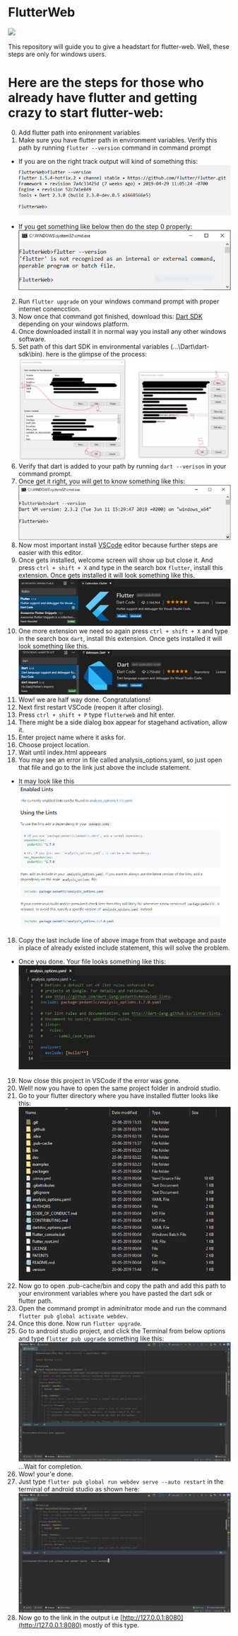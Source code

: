 # FlutterWeb
![](https://i.ytimg.com/vi/uhSZEMV7l5E/maxresdefault.jpg)

This repository will guide you to give a headstart for flutter-web. Well, these steps are only for windows users.

# Here are the steps for those who already have flutter and getting crazy to start flutter-web:
0. Add flutter path into enironment variables
1. Make sure you have flutter path in environment variables. Verify this path by running `flutter --version` command in command prompt
- If you are on the right track output will kind of something this:
![](https://raw.githubusercontent.com/karu007/FlutterWeb/master/flutter_path_check.png)

- If you get something like below then do the step 0 properly:
![](https://raw.githubusercontent.com/karu007/FlutterWeb/master/flutter_path_check_error.png)

2. Run `flutter upgrade` on your windows command prompt with proper internet conencction.
3. Now once that command got finished, download this: [Dart SDK](http://www.gekorm.com/dart-windows/) depending on your windows platform.
4. Once downloaded install it in normal way you install any other windows software.
5. Set path of this dart SDK in environmental variables (...\Dart\dart-sdk\bin).
here is the glimpse of the process:
![](https://raw.githubusercontent.com/karu007/FlutterWeb/master/add_dart.png)
6. Verify that dart is added to your path by running `dart --verison` in your command prompt.
7. Once get it right, you will get to know something like this:
![](https://raw.githubusercontent.com/karu007/FlutterWeb/master/dart_path_check.png)
8. Now most important install [VSCode](https://code.visualstudio.com/download) editor because further steps are easier with this editor.
9. Once gets installed, welcome screen will show up but close it. And press `ctrl + shift + X` and type in the search box `flutter`, install this extension. Once gets installed it will look something like this.
![](https://raw.githubusercontent.com/karu007/FlutterWeb/master/flutter%20vscode.png)
10. One more extension we need so again press `ctrl + shift + X` and type in the search box `dart`, install this extension. Once gets installed it will look something like this.
![](https://raw.githubusercontent.com/karu007/FlutterWeb/master/dart_extension.png)
11. Wow! we are half way done. Congratulations!
12. Next first restart VSCode (reopen it after closing).
13. Press `ctrl + shift + P` type `flutterweb` and hit enter.
14. There might be a side dialog box appear for stagehand activation, allow it.
15. Enter project name where it asks for.
16. Choose project location.
16. Wait until index.html appeears
17. You may see an error in file called analysis_options.yaml, so just open that file and go to the link just above the include statement.
- It may look like this 
![](https://raw.githubusercontent.com/karu007/FlutterWeb/master/likn.png)
18. Copy the last include line of above image from that webpage and paste in place of already existed include statement, this will solve the problem.
- Once you done. Your file looks something like this:
![](https://raw.githubusercontent.com/karu007/FlutterWeb/master/final.png)
19. Now close this project in VSCode if the error was gone.
20. Well! now you have to open the same project folder in android studio.
21. Go to your flutter directory where you have installed flutter looks like this:
![](https://raw.githubusercontent.com/karu007/FlutterWeb/master/files.png)
22. Now go to open .pub-cache/bin and copy the path and add this path to your environment variables where you have pasted the dart sdk or flutter path.
23. Open the command prompt in adminitrator mode and run the command `flutter pub global activate webdev`.
23. Once this done. Now run `flutter upgrade`.
24. Go to android studio project, and click the Terminal from below options and type `flutter pub upgrade` something like this:
![](https://raw.githubusercontent.com/karu007/FlutterWeb/master/android.png)
...Wait for completion.
25. Wow! your'e done.
26. Just type `flutter pub global run webdev serve --auto restart` in the terminal of android studio as shown here:
![](https://raw.githubusercontent.com/karu007/FlutterWeb/master/last.png)
27. Now go to the link in the output i.e [http://127.0.0.1:8080](http://127.0.0.1:8080) mostly of this type.

